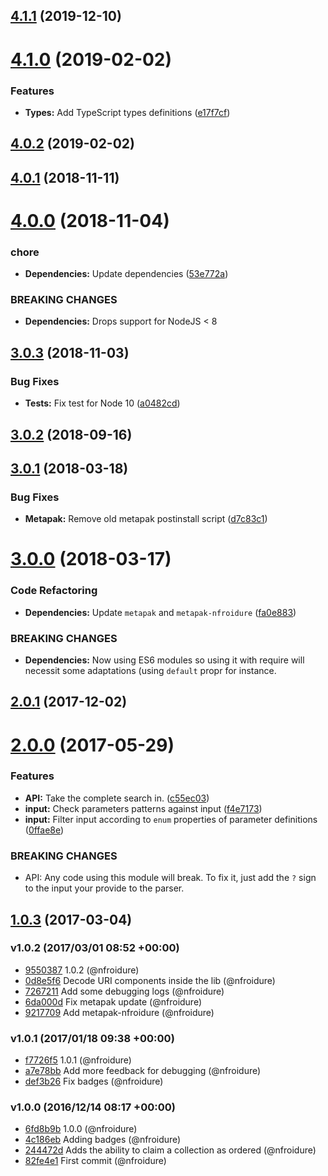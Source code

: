 ## [4.1.1](https://github.com/nfroidure/strict-qs/compare/v4.1.0...v4.1.1) (2019-12-10)



# [4.1.0](https://github.com/nfroidure/strict-qs/compare/v4.0.2...v4.1.0) (2019-02-02)


### Features

* **Types:** Add TypeScript types definitions ([e17f7cf](https://github.com/nfroidure/strict-qs/commit/e17f7cf))



## [4.0.2](https://github.com/nfroidure/strict-qs/compare/v4.0.1...v4.0.2) (2019-02-02)



## [4.0.1](https://github.com/nfroidure/strict-qs/compare/v4.0.0...v4.0.1) (2018-11-11)



# [4.0.0](https://github.com/nfroidure/strict-qs/compare/v3.0.3...v4.0.0) (2018-11-04)


### chore

* **Dependencies:** Update dependencies ([53e772a](https://github.com/nfroidure/strict-qs/commit/53e772a))


### BREAKING CHANGES

* **Dependencies:** Drops support for NodeJS < 8



## [3.0.3](https://github.com/nfroidure/strict-qs/compare/v3.0.2...v3.0.3) (2018-11-03)


### Bug Fixes

* **Tests:** Fix test for Node 10 ([a0482cd](https://github.com/nfroidure/strict-qs/commit/a0482cd))



<a name="3.0.2"></a>
## [3.0.2](https://github.com/nfroidure/strict-qs/compare/v3.0.1...v3.0.2) (2018-09-16)



<a name="3.0.1"></a>
## [3.0.1](https://github.com/nfroidure/strict-qs/compare/v3.0.0...v3.0.1) (2018-03-18)


### Bug Fixes

* **Metapak:** Remove old metapak postinstall script ([d7c83c1](https://github.com/nfroidure/strict-qs/commit/d7c83c1))



<a name="3.0.0"></a>
# [3.0.0](https://github.com/nfroidure/strict-qs/compare/v2.0.1...v3.0.0) (2018-03-17)


### Code Refactoring

* **Dependencies:** Update `metapak` and `metapak-nfroidure` ([fa0e883](https://github.com/nfroidure/strict-qs/commit/fa0e883))


### BREAKING CHANGES

* **Dependencies:** Now using ES6 modules so using it with require will necessit some adaptations
(using `default` propr for instance.



<a name="2.0.1"></a>
## [2.0.1](https://github.com/nfroidure/strict-qs/compare/v2.0.0...v2.0.1) (2017-12-02)



<a name="2.0.0"></a>
# [2.0.0](https://github.com/nfroidure/strict-qs/compare/v1.0.3...v2.0.0) (2017-05-29)


### Features

* **API:** Take the complete search in. ([c55ec03](https://github.com/nfroidure/strict-qs/commit/c55ec03))
* **input:** Check parameters patterns against input ([f4e7173](https://github.com/nfroidure/strict-qs/commit/f4e7173))
* **input:** Filter input according to `enum` properties of parameter definitions ([0ffae8e](https://github.com/nfroidure/strict-qs/commit/0ffae8e))


### BREAKING CHANGES

* API: Any code using this module will break. To fix it, just add the `?` sign to the
input your provide to the parser.



<a name="1.0.3"></a>
## [1.0.3](https://github.com/nfroidure/strict-qs/compare/v1.0.2...v1.0.3) (2017-03-04)




### v1.0.2 (2017/03/01 08:52 +00:00)
- [9550387](https://github.com/nfroidure/strict-qs/commit/95503878fca4ea5c32d21964b35196ee6c739ec4) 1.0.2 (@nfroidure)
- [0d8e5f6](https://github.com/nfroidure/strict-qs/commit/0d8e5f693194e34e66f9c8c364a5917e89c70d04) Decode URI components inside the lib (@nfroidure)
- [7267211](https://github.com/nfroidure/strict-qs/commit/72672110a269e65120c2ab07ccdfc90c3c817837) Add some debugging logs (@nfroidure)
- [6da000d](https://github.com/nfroidure/strict-qs/commit/6da000dc9069b1777a4ac7722bfddaa0cc72df42) Fix metapak update (@nfroidure)
- [9217709](https://github.com/nfroidure/strict-qs/commit/9217709008f7dfef7977ae3d5029c9d70fe5ecd3) Add metapak-nfroidure (@nfroidure)

### v1.0.1 (2017/01/18 09:38 +00:00)
- [f7726f5](https://github.com/nfroidure/strict-qs/commit/f7726f509be767cd00e0898b85de103c7944bc87) 1.0.1 (@nfroidure)
- [a7e78bb](https://github.com/nfroidure/strict-qs/commit/a7e78bbaf20d998fc24c51626dac860160538650) Add more feedback for debugging (@nfroidure)
- [def3b26](https://github.com/nfroidure/strict-qs/commit/def3b26909d262370b01fd140522f594cd85fd39) Fix badges (@nfroidure)

### v1.0.0 (2016/12/14 08:17 +00:00)
- [6fd8b9b](https://github.com/nfroidure/strict-qs/commit/6fd8b9ba3e4c20e93263fea753828a7c789c5cf7) 1.0.0 (@nfroidure)
- [4c186eb](https://github.com/nfroidure/strict-qs/commit/4c186eb33d67001c7173d3acd9ac4ef2d0d5d11c) Adding badges (@nfroidure)
- [244472d](https://github.com/nfroidure/strict-qs/commit/244472d71dfad26b23b0f30bc77f690734339cfa) Adds the ability to claim a collection as ordered (@nfroidure)
- [82fe4e1](https://github.com/nfroidure/strict-qs/commit/82fe4e1359806d12ffa18bc9b1f118a5285672a5) First commit (@nfroidure)
